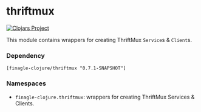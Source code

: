 # thriftmux

[![Clojars Project](https://img.shields.io/clojars/v/finagle-clojure/thriftmux.svg)](https://clojars.org/finagle-clojure/thriftmux)

This module contains wrappers for creating ThriftMux `Service`s & `Client`s.

### Dependency

    [finagle-clojure/thriftmux "0.7.1-SNAPSHOT"]


### Namespaces

* `finagle-clojure.thriftmux`: wrappers for creating ThriftMux Services & Clients.
